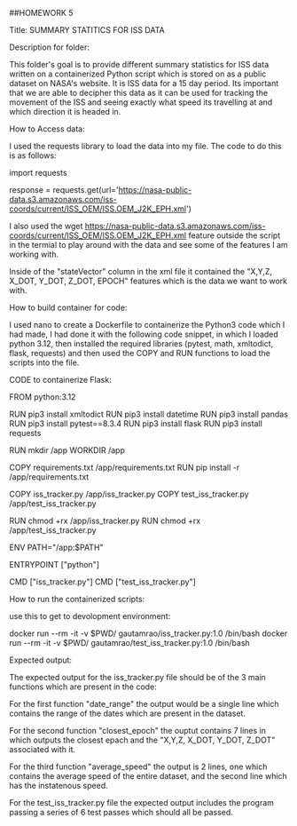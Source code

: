 ##HOMEWORK 5


Title: SUMMARY STATITICS FOR ISS DATA


Description for folder: 

This folder's goal is to provide different summary statistics for ISS data written on a containerized Python script which is stored on as a public 
dataset on NASA's website. It is ISS data for a 15 day period. Its important that we are able to decipher this data as it can be used for tracking
the movement of the ISS and seeing exactly what speed its travelling at and which direction it is headed in. 



How to Access data: 

I used the requests library to load the data into my file. The code to do this is as follows:

import requests

response = requests.get(url='https://nasa-public-data.s3.amazonaws.com/iss-coords/current/ISS_OEM/ISS.OEM_J2K_EPH.xml')

I also used the wget https://nasa-public-data.s3.amazonaws.com/iss-coords/current/ISS_OEM/ISS.OEM_J2K_EPH.xml feature outside the script in the 
termial to play around with the data and see some of the features I am working with. 

Inside of the "stateVector" column in the xml file it contained the "X,Y,Z, X_DOT, Y_DOT, Z_DOT, EPOCH" features which is the data we want to work 
with. 


How to build container for code: 

I used nano to create a Dockerfile to containerize the Python3 code which I had made, I had done it with the following code snippet, in which I 
loaded python 3.12, then installed the required libraries (pytest, math, xmltodict, flask, requests) and then used the COPY and RUN functions to load the scripts 
into the file. 

CODE to containerize Flask: 

FROM python:3.12

RUN pip3 install xmltodict
RUN pip3 install datetime
RUN pip3 install pandas
RUN pip3 install pytest==8.3.4
RUN pip3 install flask
RUN pip3 install requests


RUN mkdir /app
WORKDIR /app


COPY requirements.txt /app/requirements.txt
RUN pip install -r /app/requirements.txt


COPY iss_tracker.py /app/iss_tracker.py
COPY test_iss_tracker.py /app/test_iss_tracker.py



RUN chmod +rx /app/iss_tracker.py
RUN chmod +rx /app/test_iss_tracker.py



ENV PATH="/app:$PATH"


ENTRYPOINT ["python"]

CMD ["iss_tracker.py"]
CMD ["test_iss_tracker.py"]


How to run the containerized scripts: 


use this to get to devolopment environment:

docker run --rm -it -v $PWD/ gautamrao/iss_tracker.py:1.0 /bin/bash
docker run --rm -it -v $PWD/ gautamrao/test_iss_tracker.py:1.0 /bin/bash



Expected output: 

The expected output for the iss_tracker.py file should be of the 3 main functions which are present in the code: 

For the first function "date_range" the output would be a single line which contains the range of the dates which are present in the dataset. 

For the second function "closest_epoch" the ouptut contains 7 lines in which outputs the closest epach and the "X,Y,Z, X_DOT, Y_DOT, Z_DOT" 
associated with it.

For the third function "average_speed" the output is 2 lines, one which contains the average speed of the entire dataset, and the second line which 
has the instatenous speed. 


For the test_iss_tracker.py file the expected output includes the program passing a series of 6 test passes which should all be passed. 
